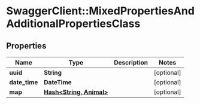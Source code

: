 # SwaggerClient::MixedPropertiesAndAdditionalPropertiesClass

## Properties
Name | Type | Description | Notes
------------ | ------------- | ------------- | -------------
**uuid** | **String** |  | [optional] 
**date_time** | **DateTime** |  | [optional] 
**map** | [**Hash&lt;String, Animal&gt;**](Animal.md) |  | [optional] 


